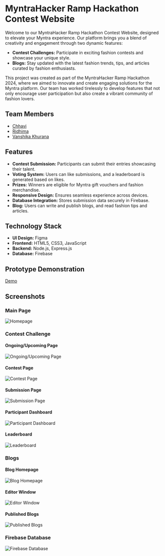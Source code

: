 # MyntraHacker Ramp Hackathon Contest Website

Welcome to our MyntraHacker Ramp Hackathon Contest Website, designed to elevate your Myntra experience. Our platform brings you a blend of creativity and engagement through two dynamic features:
- **Contest Challenges:** Participate in exciting fashion contests and showcase your unique style.
- **Blogs:** Stay updated with the latest fashion trends, tips, and articles curated by fashion enthusiasts.

This project was created as part of the MyntraHacker Ramp Hackathon 2024, where we aimed to innovate and create engaging solutions for the Myntra platform. Our team has worked tirelessly to develop features that not only encourage user participation but also create a vibrant community of fashion lovers.

## Team Members

- [Chhavi](https://github.com/chhavii04)
- [Ridhima](https://github.com/grace1427)
- [Vanshika Khurana](https://github.com/vanshikhurana)

## Features

- **Contest Submission:** Participants can submit their entries showcasing their talent.
- **Voting System:** Users can like submissions, and a leaderboard is generated based on likes.
- **Prizes:** Winners are eligible for Myntra gift vouchers and fashion merchandise.
- **Responsive Design:** Ensures seamless experience across devices.
- **Database Integration:** Stores submission data securely in Firebase.
- **Blog:** Users can write and publish blogs, and read fashion tips and articles.

## Technology Stack

- **UI Design:** Figma
- **Frontend:** HTML5, CSS3, JavaScript
- **Backend:** Node.js, Express.js
- **Database:** Firebase

## Prototype Demonstration
[Demo](/ReadMe-assets/Final.mp4)

## Screenshots

### Main Page

![Homepage](ReadMe-assets/HomePage.png)

### Contest Challenge

#### Ongoing/Upcoming Page
![Ongoing/Upcoming Page](/ReadMe-assets/Ongoing-Upcoming.png)

#### Contest Page
![Contest Page](/ReadMe-assets/Raksha-Bandhan.png)

#### Submission Page
![Submission Page](/ReadMe-assets/Contest-Submission.png)

#### Participant Dashboard
![Participant Dashboard](/ReadMe-assets/Contest-Dashboard.png)

#### Leaderboard
![Leaderboard](/ReadMe-assets/Leaderboard.png)

### Blogs

#### Blog Homepage
![Blog Homepage](/ReadMe-assets/Blog-Homepage.png)

#### Editor Window
![Editor Window](/ReadMe-assets/Editor.png)

#### Published Blogs
![Published Blogs](/ReadMe-assets/Published.png)

### Firebase Database
![Firebase Database](/ReadMe-assets/Firebase-db.png)

